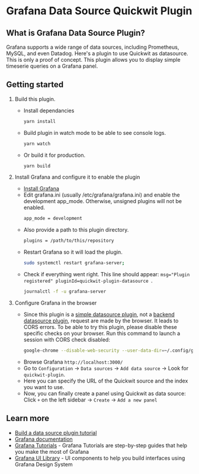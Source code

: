 # Grafana Data Source Quickwit Plugin

## What is Grafana Data Source Plugin?

Grafana supports a wide range of data sources, including Prometheus, MySQL, and even Datadog. Here's a plugin to use
Quickwit as datasource. This is only a proof of concept. This plugin allows you to display simple timeserie queries on a
Grafana panel.

## Getting started

1. Build this plugin.
   - Install dependancies
     ```bash
     yarn install
     ```
   - Build plugin in watch mode to be able to see console logs.
     ```bash
     yarn watch
     ```
   - Or build it for production.
     ```bash
     yarn build
     ```
2. Install Grafana and configure it to enable the plugin

   - [Install Grafana](https://grafana.com/docs/grafana/latest/installation/)
   - Edit grafana.ini (usually /etc/grafana/grafana.ini) and enable the development app_mode. Otherwise, unsigned
     plugins will not be enabled.
     ```bash
     app_mode = development
     ```
   - Also provide a path to this plugin directory.
     ```bash
     plugins = /path/to/this/repository
     ```
   - Restart Grafana so it will load the plugin.
     ```bash
     sudo systemctl restart grafana-server;
     ```
   - Check if everything went right. This line should
     appear: `msg="Plugin registered" pluginId=quickwit-plugin-datasource `.
     ```bash
     journalctl -f -u grafana-server
     ```

3. Configure Grafana in the browser
    - Since this plugin is a [simple datasource plugin](https://grafana.com/tutorials/build-a-data-source-plugin/),
      not a [backend datasource plugin](https://grafana.com/tutorials/build-a-data-source-backend-plugin/), request are
      made by the browser.
      It leads to CORS errors. To be able to try this plugin, please disable these specific checks on your browser.
      Run this command to launch a session with CORS check disabled:
      ```bash
      google-chrome --disable-web-security --user-data-dir=~/.config/google-chrome/Default/
      ```
    - Browse Grafana `http://localhost:3000/`
    - Go to `Configuration` -> `Data sources` -> `Add data source` -> Look for `quickwit-plugin`.
    - Here you can specify the URL of the Quickwit source and the index you want to use.
    - Now, you can finally create a panel using Quickwit as data source: Click `+` on the left sidebar -> `Create`
      -> `Add a new panel`

## Learn more

- [Build a data source plugin tutorial](https://grafana.com/tutorials/build-a-data-source-plugin)
- [Grafana documentation](https://grafana.com/docs/)
- [Grafana Tutorials](https://grafana.com/tutorials/) - Grafana Tutorials are step-by-step guides that help you make the
  most of Grafana
- [Grafana UI Library](https://developers.grafana.com/ui) - UI components to help you build interfaces using Grafana
  Design System

